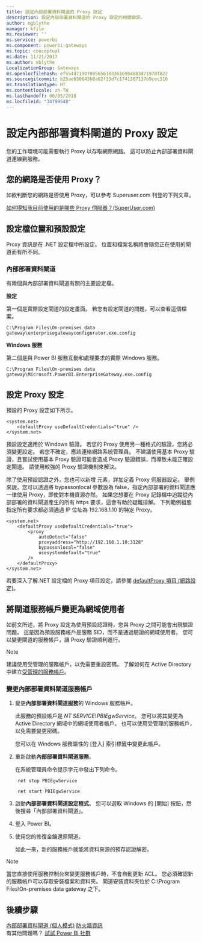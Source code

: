 ```yaml
---
title: 設定內部部署資料閘道的 Proxy 設定
description: 設定內部部署資料閘道的 Proxy 設定的相關資訊。
author: mgblythe
manager: kfile
ms.reviewer: ''
ms.service: powerbi
ms.component: powerbi-gateways
ms.topic: conceptual
ms.date: 11/21/2017
ms.author: mblythe
LocalizationGroup: Gateways
ms.openlocfilehash: ef554d7190709565610336169b4883d71970f822
ms.sourcegitcommit: b25ae650643b0a62f33d7c1741307137b9cec316
ms.translationtype: HT
ms.contentlocale: zh-TW
ms.lasthandoff: 06/05/2018
ms.locfileid: "34799548"
---
```

# <a name="configuring-proxy-settings-for-the-on-premises-data-gateway"></a>設定內部部署資料閘道的 Proxy 設定
您的工作環境可能需要執行 Proxy 以存取網際網路。 這可以防止內部部署資料閘道連線到服務。

## <a name="does-your-network-use-a-proxy"></a>您的網路是否使用 Proxy？
如欲判斷您的網路是否使用 Proxy，可以參考 Superuser.com 刊登的下列文章。

[如何得知我目前使用的是哪些 Proxy 伺服器？(SuperUser.com)](https://superuser.com/questions/346372/how-do-i-know-what-proxy-server-im-using)

## <a name="configuration-file-location-and-default-configuration"></a>設定檔位置和預設設定
Proxy 資訊是在 .NET 設定檔中所設定。 位置和檔案名稱將會隨您正在使用的閘道而有所不同。

### <a name="on-premises-data-gateway"></a>內部部署資料閘道
有兩個與內部部署資料閘道有關的主要設定檔。

**設定**

第一個是實際設定閘道的設定畫面。 若您有設定閘道的問題，可以查看這個檔案。

    C:\Program Files\On-premises data gateway\enterprisegatewayconfigurator.exe.config

**Windows 服務**

第二個是與 Power BI 服務互動和處理要求的實際 Windows 服務。

    C:\Program Files\On-premises data gateway\Microsoft.PowerBI.EnterpriseGateway.exe.config

## <a name="configuring-proxy-settings"></a>設定 Proxy 設定
預設的 Proxy 設定如下所示。

    <system.net>
        <defaultProxy useDefaultCredentials="true" />
    </system.net>

預設設定適用於 Windows 驗證。 若您的 Proxy 使用另一種格式的驗證，您將必須變更設定。 若您不確定，應該連絡網路系統管理員。 不建議使用基本 Proxy 驗證，且嘗試使用基本 Proxy 驗證可能會造成 Proxy 驗證錯誤，而導致未能正確設定閘道。 請使用較強的 Proxy 驗證機制來解決。

除了使用預設認證之外，您也可以新增 <proxy> 元素，詳加定義 Proxy 伺服器設定。 舉例來說，您可以透過將 bypassonlocal 參數設為 false，指定內部部署的資料閘道應一律使用 Proxy，即使對本機資源亦然。 如果您想要在 Proxy 記錄檔中追蹤從內部部署的資料閘道產生的所有 https 要求，這會有助於疑難排解。 下列範例組態指定所有要求都必須通過 IP 位址為 192.168.1.10 的特定 Proxy。

    <system.net>
        <defaultProxy useDefaultCredentials="true">
            <proxy  
                autoDetect="false"  
                proxyaddress="http://192.168.1.10:3128"  
                bypassonlocal="false"  
                usesystemdefault="true"
            />  
        </defaultProxy>
    </system.net>

若要深入了解.NET 設定檔的 Proxy 項目設定，請參閱 [defaultProxy 項目 (網路設定)](https://msdn.microsoft.com/library/kd3cf2ex.aspx)。

## <a name="changing-the-gateway-service-account-to-a-domain-user"></a>將閘道服務帳戶變更為網域使用者
如前文所述，將 Proxy 設定為使用預設認證時，您與 Proxy 之間可能會出現驗證問題。 這是因為預設服務帳戶是服務 SID，而不是通過驗證的網域使用者。 您可以變更閘道的服務帳戶，讓 Proxy 驗證順利進行。

> [!NOTE]
> 建議使用受管理的服務帳戶，以免需要重設密碼。 了解如何在 Active Directory 中建立[受管理的服務帳戶](https://technet.microsoft.com/library/dd548356.aspx)。
> 
> 

### <a name="change-the-on-premises-data-gateway-service-account"></a>變更內部部署資料閘道服務帳戶
1. 變更**內部部署資料閘道服務**的 Windows 服務帳戶。
   
    此服務的預設帳戶是 *NT SERVICE\PBIEgwService*。 您可以將其變更為 Active Directory 網域中的網域使用者帳戶。 也可以使用受管理的服務帳戶，以免需要變更密碼。
   
    您可以在 Windows 服務屬性的 [登入] 索引標籤中變更此帳戶。
2. 重新啟動**內部部署資料閘道服務**。
   
    在系統管理員命令提示字元中發出下列命令。
   
        net stop PBIEgwService
   
        net start PBIEgwService
3. 啟動**內部部署資料閘道設定程式**。 您可以選取 Windows 的 [開始] 按鈕，然後搜尋「內部部署資料閘道」。
4. 登入 Power BI。
5. 使用您的修復金鑰還原閘道。
   
    如此一來，新的服務帳戶就能將資料來源的預存認證解密。
    
> [!NOTE]
> 當您直接使用服務控制台來變更服務帳戶時，不會自動更新 ACL。 您必須確認新的服務帳戶可以存取安裝檔案和資料夾。 閘道安裝資料夾位於 C:\Program Files\On-premises data gateway 之下。 
> 

## <a name="next-steps"></a>後續步驟
[內部部署資料閘道 (個人模式)](service-gateway-personal-mode.md)
[防火牆資訊](service-gateway-onprem-tshoot.md#firewall-or-proxy)  
有其他問題嗎？ [試試 Power BI 社群](http://community.powerbi.com/)

